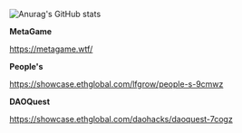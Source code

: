 ![Anurag's GitHub stats](https://github-readme-stats.vercel.app/api?username=vidvidvid&show_icons=true&theme=tokyonight)

**MetaGame**

https://metagame.wtf/

**People's**

https://showcase.ethglobal.com/lfgrow/people-s-9cmwz

**DAOQuest**

https://showcase.ethglobal.com/daohacks/daoquest-7cogz
